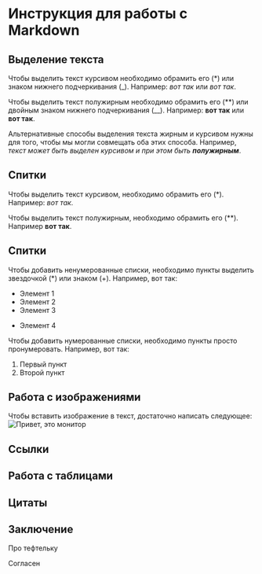 # Инструкция для работы с Markdown

## Выделение текста

Чтобы выделить текст курсивом необходимо обрамить его (*) или знаком нижнего подчеркивания (_). Например: *вот так* или _вот так_.

Чтобы выделить текст полужирным необходимо обрамить его (**) или двойным знаком нижнего подчеркивания (__). Например: **вот так** или __вот так__.

Альтернативные способы выделения текста жирным и курсивом нужны для того, чтобы мы могли совмещать оба этих способа. Например, _текст может быть выделен курсивом и при этом быть **полужирным**_.

## Спитки

Чтобы выделить текст курсивом, необходимо обрамить его (*). Например: *вот так*.

Чтобы выделить текст полужирным, необходимо обрамить его (**). Например **вот так**.

## Спитки

Чтобы добавить ненумерованные списки, необходимо пункты выделить звездочкой (*) или знаком (+).
Например, вот так:
* Элемент 1
* Элемент 2
* Элемент 3
+ Элемент 4

Чтобы добавить нумерованные списки, необходимо пункты просто пронумеровать.
Например, вот так:
1. Первый пункт
2. Второй пункт

## Работа с изображениями

Чтобы вставить изображение в текст, достаточно написать следующее: ![Привет, это монитор](monitor.png)

## Ссылки

## Работа с таблицами

## Цитаты

## Заключение

Про тефтельку 

Согласен
